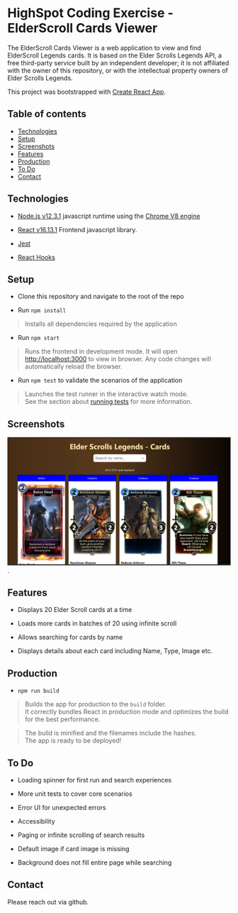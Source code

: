 # HighSpot Coding Exercise - ElderScroll Cards Viewer

The ElderScroll Cards Viewer is a web application to view and find ElderScroll Legends cards. It is based on the Elder Scrolls Legends API, a free third-party service built by an independent developer; it is not affiliated with the owner of this repository, or with the intellectual property owners of Elder Scrolls Legends.

This project was bootstrapped with [Create React App](https://github.com/facebook/create-react-app).

## Table of contents

-   [Technologies](#technologies)
-   [Setup](#setup)
-   [Screenshots](#screenshots)
-   [Features](#features)
-   [Production](#production)
-   [To Do](#todo)
-   [Contact](#contact)

## Technologies

-   [Node.js v12.3.1](https://nodejs.org/) javascript runtime using the [Chrome V8 engine](https://v8.dev/)

-   [React v16.13.1](https://reactjs.org/) Frontend javascript library.

-   [Jest](https://https://jestjs.io/)

-   [React Hooks](https://reactjs.org/docs/hooks-overview.html#state-hook)

## Setup

-   Clone this repository and navigate to the root of the repo

*   Run `npm install`

> Installs all dependencies required by the application

-   Run `npm start`

> Runs the frontend in development mode. It will open [http://localhost:3000](http://localhost:3000) to view in browser. Any code changes will automatically reload the browser.

-   Run `npm test` to validate the scenarios of the application

> Launches the test runner in the interactive watch mode.<br />
> See the section about [running tests](https://facebook.github.io/create-react-app/docs/running-tests) for more information.

## Screenshots

![ElderScroll Legends Card List](./public/images/ElderScrollsCardList.jpg).

## Features

-   Displays 20 Elder Scroll cards at a time

-   Loads more cards in batches of 20 using infinite scroll

-   Allows searching for cards by name

-   Displays details about each card including Name, Type, Image etc.

## Production

-   `npm run build`

> Builds the app for production to the `build` folder.<br />
> It correctly bundles React in production mode and optimizes the build for the best performance.

> The build is minified and the filenames include the hashes.<br />
> The app is ready to be deployed!

## To Do

-   Loading spinner for first run and search experiences

-   More unit tests to cover core scenarios

-   Error UI for unexpected errors

*   Accessibility

*   Paging or infinite scrolling of search results

*   Default image if card image is missing

*   Background does not fill entire page while searching

## Contact

Please reach out via github.
